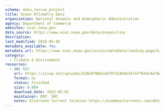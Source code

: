 ```yaml
---
schema: data_rescue_project 
title: Ocean Altimetry Data
organization: National Oceanic and Atmospheric Administration
agency: Department of Commerce
websites: ncei.noaa.gov
data_source: https://www.ncei.noaa.gov/data/oceans/lsa/
description: 
last_modified: 2025-05-02
metadata_available: Yes
metadata_url: https://www.ncei.noaa.gov/access/metadata/landing-page/bin/iso?id=gov.noaa.nodcLSA-SLR
category:
  - Climate & Environment 
resources:
  - id: 912
    url: https://sciop.net/uploads/d20e8700e1ed7973c0b4ed17ef764414e76efbf9
    format: nc
    status: Finished
    size: 0.004
    download_date: 2025-05-01
    maintainer: DRP, SRC
    notes: Alternate torrent location https://academictorrents.com/details/d20e8700e1ed7973c0b4ed17ef764414e76efbf9
---
```

